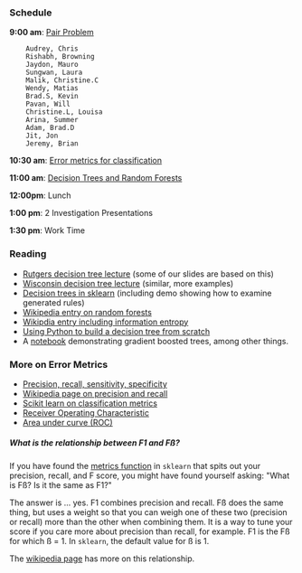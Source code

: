 ### Schedule

**9:00 am**: [Pair Problem](pair.md)

		Audrey, Chris
		Rishabh, Browning
		Jaydon, Mauro
		Sungwan, Laura
		Malik, Christine.C
		Wendy, Matias
		Brad.S, Kevin
		Pavan, Will
		Christine.L, Louisa
		Arina, Summer
		Adam, Brad.D
		Jit, Jon
		Jeremy, Brian

**10:30 am**: [Error metrics for classification](Classification_Errors.pdf)

**11:00 am**: [Decision Trees and Random Forests](Decision_Trees_Random_Forests.pdf)

**12:00pm**: Lunch

**1:00 pm**: 2 Investigation Presentations

**1:30 pm**: Work Time


### Reading

 * [Rutgers decision tree lecture](http://www.cs.rutgers.edu/~mlittman/courses/ml04/ch3.pdf) (some of our slides are based on this)
 * [Wisconsin decision tree lecture](http://pages.cs.wisc.edu/~jerryzhu/cs540/handouts/dt.pdf) (similar, more examples)
 * [Decision trees in sklearn](http://scikit-learn.org/stable/modules/tree.html) (including demo showing how to examine generated rules)
 * [Wikipedia entry on random forests](http://en.wikipedia.org/wiki/Random_forest)
 * [Wikipdia entry including information entropy](http://en.wikipedia.org/wiki/Entropy_%28information_theory%29)
 * [Using Python to build a decision tree from scratch](http://nbviewer.ipython.org/github/gumption/Python_for_Data_Science/blob/master/4_Python_Simple_Decision_Tree.ipynb)
 * A [notebook](http://nbviewer.ipython.org/gist/rcarneva/261dd7baa4a4a2a8bf2b) demonstrating gradient boosted trees, among other things.

 ### More on Error Metrics

 * [Precision, recall, sensitivity, specificity](http://uberpython.wordpress.com/2012/01/01/precision-recall-sensitivity-and-specificity/)
 * [Wikipedia page on precision and recall](http://en.wikipedia.org/wiki/Precision_and_recall)
 * [Scikit learn on classification metrics](http://scikit-learn.org/stable/modules/model_evaluation.html#classification-metrics)
 * [Receiver Operating Characteristic](http://gim.unmc.edu/dxtests/roc2.htm)
 * [Area under curve (ROC)](http://gim.unmc.edu/dxtests/roc3.htm)


##### What is the relationship between F1 and Fß?

If you have found the [metrics function](http://scikit-learn.org/stable/modules/generated/sklearn.metrics.precision_recall_fscore_support.html) in `sklearn` that spits out your precision, recall, and F score, you might have found yourself asking: "What is Fß? Is it the same as F1?"

The answer is ... yes. F1 combines precision and recall. Fß does
the same thing, but uses a weight so that you can weigh one of these
two (precision or recall) more than the other when combining them. It
is a way to tune your score if you care more about precision than
recall, for example. F1 is the Fß for which ß = 1. In
`sklearn`, the default value for ß is 1.

The [wikipedia page](http://en.wikipedia.org/wiki/F1_score) has more on this relationship.

